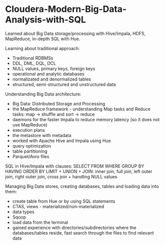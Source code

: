 # Cloudera-Modern-Big-Data-Analysis-with-SQL
Learned about Big Data storage/processing with Hive/Impala, HDFS, MapReduce, in-depth SQL with Hue.

Learning about traditional approach:
- Traditional RDBMSs
- DDL, DML, DQL, DCL
- NULL values, primary keys, foreign keys
- operational and analytic databases
- normalizated and denormalized tables
- structured, semi-structured and unstructured data

Understanding Big Data architecture:
- Big Data: Distributed Storage and Processing
- the MapReduce framework - understanding Map tasks and Reduce tasks: map -> shuffle and sort -> reduce 
- daemons for the faster Impala to reduce memory latency (so it does not use MapReduce)
- execution plans 
- the metastore with metadata
- worked with Apache Hive and Impala using Hue
- query optimization
- table partitioning
- Parquet/Avro files

SQL in Hive/Impala with clauses:
  SELECT
  FROM
  WHERE
  GROUP BY
  HAVING
  ORDER BY
  LIMIT
  +
  UNION
  +
  JOIN: inner join, full join, left outer join, right outer join, cross join
  +
  handling NULL values
  
Managing Big Data stores, creating databases, tables and loading data into them:
- create table from Hue or by using SQL statements
- CTAS, views - materialized/non-materialized
- data types
- Sqoop
- load data from the terminal
- gained experience with directories/subdirectories where the databases/tables reside, fast search through the files to find relevant data
